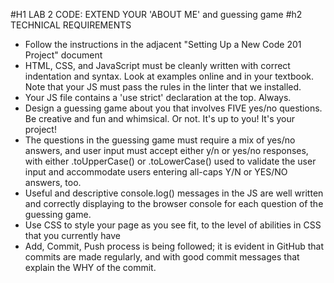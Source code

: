 #H1 LAB 2 CODE: EXTEND YOUR 'ABOUT ME' and guessing game
#h2 TECHNICAL REQUIREMENTS
* Follow the instructions in the adjacent "Setting Up a New Code 201 Project" document
* HTML, CSS, and JavaScript must be cleanly written with correct indentation and syntax. Look at examples online and in your textbook. Note that your JS must pass the rules in the linter that we installed.
* Your JS file contains a 'use strict' declaration at the top. Always.
* Design a guessing game about you that involves FIVE yes/no questions. Be creative and fun and whimsical. Or not. It's up to you! It's your project!
* The questions in the guessing game must require a mix of yes/no answers, and user input must accept either y/n or yes/no responses, with either .toUpperCase() or .toLowerCase() used to validate the user input and accommodate users entering all-caps Y/N or YES/NO answers, too.
* Useful and descriptive console.log() messages in the JS are well written and correctly displaying to the browser console for each question of the guessing game.
* Use CSS to style your page as you see fit, to the level of abilities in CSS that you currently have
* Add, Commit, Push process is being followed; it is evident in GitHub that commits are made regularly, and with good commit messages that explain the WHY of the commit.